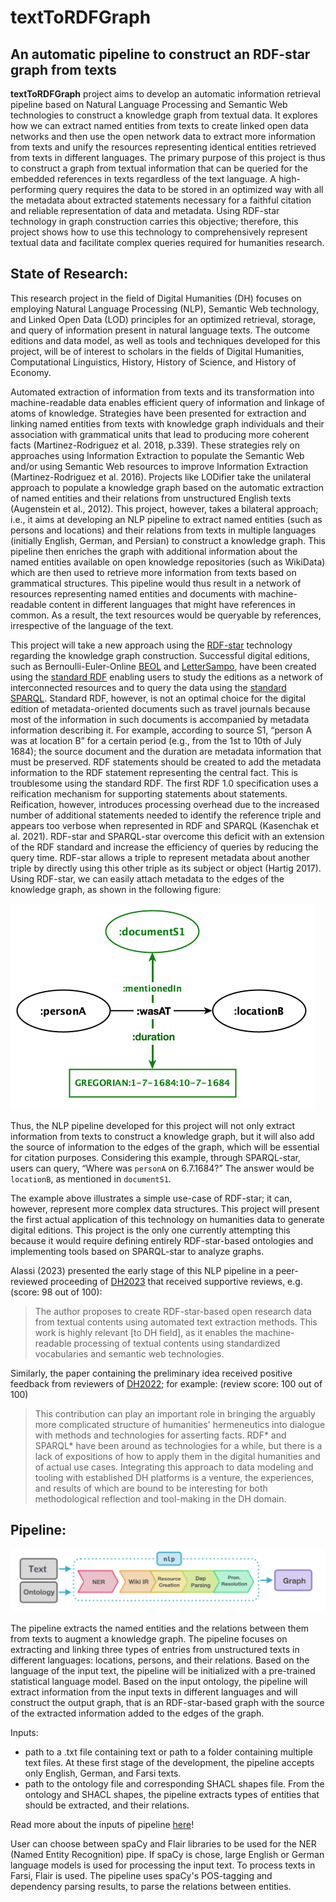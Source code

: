 # textToRDFGraph
## An automatic pipeline to construct an RDF-star graph from texts
**textToRDFGraph** project aims to develop an automatic information retrieval pipeline based on Natural Language 
Processing and Semantic Web technologies to construct a knowledge graph from textual data. 
It explores how we can extract named entities from texts to create linked open data networks and then use the open 
network data to extract more information from texts and unify the resources representing identical entities retrieved 
from texts in different languages. The primary purpose of this project is thus to construct a graph from textual 
information that can be queried for the embedded references in texts regardless of the text language. A high-performing 
query requires the data to be stored in an optimized way with all the metadata about extracted statements necessary for 
a faithful citation and reliable representation of data and metadata. Using RDF-star technology in graph construction 
carries this objective; therefore, this project shows how to use this technology to comprehensively represent textual 
data and facilitate complex queries required for humanities research.

## State of Research:
This research project in the field of Digital Humanities (DH) focuses on employing Natural Language Processing (NLP), 
Semantic Web technology, and Linked Open Data (LOD) principles for an optimized retrieval, storage, and query of 
information present in natural language texts. The outcome editions and data model, as well as tools and techniques 
developed for this project, will be of interest to scholars in the fields of Digital Humanities, Computational 
Linguistics, History, History of Science, and History of Economy.

Automated extraction of information from texts and its transformation into machine-readable data enables efficient query 
of information and linkage of atoms of knowledge. Strategies have been presented for extraction and linking named entities 
from texts with knowledge graph individuals and their association with grammatical units that lead to 
producing more coherent facts (Martinez-Rodriguez et al. 2018, p.339). These strategies rely on approaches using 
Information Extraction to populate the Semantic Web and/or using Semantic Web resources to improve Information 
Extraction (Martinez-Rodriguez et al. 2016). Projects like LODifier take the unilateral approach to populate a 
knowledge graph based on the automatic extraction of named entities and their relations from unstructured English texts 
(Augenstein et al., 2012). This project, however, takes a bilateral approach; i.e., it aims at developing an NLP pipeline 
to extract named entities (such as persons and locations) and their relations from texts in multiple languages 
(initially English, German, and Persian) to construct a knowledge graph. This pipeline then enriches the graph with 
additional information about the named entities available on open knowledge repositories (such as WikiData) which are 
then used to retrieve more information from texts based on grammatical structures. This pipeline would thus result in a 
network of resources representing named entities and documents with machine-readable content in different languages that 
might have references in common. As a result, the text resources would be queryable by references, irrespective of the 
language of the text. 

This project will take a new approach using the [RDF-star](https://www.ontotext.com/knowledgehub/fundamentals/what-is-rdf-star/) 
technology regarding the knowledge graph construction. Successful digital editions, such as Bernoulli-Euler-Online [BEOL](https://beol.dasch.swiss/) 
and [LetterSampo](https://www.ldf.fi/dataset/corresp), have been created using the [standard RDF](https://www.w3.org/RDF/) 
enabling users to study the editions as a network of interconnected resources and to query the data using the [standard SPARQL](https://www.w3.org/TR/rdf-sparql-query/).
Standard RDF, however, is not an optimal choice for the digital edition of metadata-oriented documents such as travel 
journals because most of the information in such documents is accompanied by metadata information describing it. 
For example, according to source S1, “person A was at location B” for a certain period (e.g., from the 1st to 10th of July 1684); 
the source document and the duration are metadata information that must be preserved. RDF statements should be created 
to add the metadata information to the RDF statement representing the central fact. This is troublesome using the 
standard RDF. The first RDF 1.0 specification uses a reification mechanism for supporting statements about statements. 
Reification, however, introduces processing overhead due to the increased number of additional statements needed to 
identify the reference triple and appears too verbose when represented in RDF and SPARQL (Kasenchak et al. 2021). 
RDF-star and SPARQL-star overcome this deficit with an extension of the RDF standard and increase the efficiency of 
queries by reducing the query time. RDF-star allows a triple to represent metadata about another triple by directly 
using this other triple as its subject or object (Hartig 2017). Using RDF-star, we can easily attach metadata to the 
edges of the knowledge graph, as shown in the following figure:

![RDF-star example](assets/example_star.png)

Thus, the NLP pipeline developed for this project will not only extract information from texts to construct a knowledge 
graph, but it will also add the source of information to the edges of the graph, which will be essential for citation 
purposes. Considering this example, through SPARQL-star, users can query, “Where was `personA` on 6.7.1684?” The answer 
would be `locationB`, as mentioned in `documentS1`. 

The example above illustrates a simple use-case of RDF-star; it can, however, represent more complex data structures. 
This project will present the first actual application of this technology on humanities data to generate digital editions. 
This project is the only one currently attempting this because it would require defining entirely RDF-star-based 
ontologies and implementing tools based on SPARQL-star to analyze graphs. 

Alassi (2023) presented the early stage of this NLP pipeline in a peer-reviewed proceeding of [DH2023](https://dh2023.adho.org/) that received supportive 
reviews, e.g. (score: 98 out of 100): 
>The author proposes to create RDF-star-based open research data from textual contents using automated text extraction 
> methods. This work is highly relevant [to DH field], as it enables the machine-readable processing of textual contents 
> using standardized vocabularies and semantic web technologies.

Similarly, the paper containing the preliminary idea received positive feedback from reviewers of [DH2022](https://dh2022.adho.org/); 
for example: (review score: 100 out of 100)
> This contribution can play an important role in bringing the arguably more complicated structure of humanities' 
> hermeneutics into dialogue with methods and technologies for asserting facts. RDF* and SPARQL* have been around as 
> technologies for a while, but there is a lack of expositions of how to apply them in the digital humanities and of 
> actual use cases. Integrating this approach to data modeling and tooling with established DH platforms is a venture, 
> the experiences, and results of which are bound to be interesting for both methodological reflection and tool-making 
> in the DH domain.

## Pipeline:

![image](assets/pipeline.png)

The pipeline extracts the named entities and the relations between them from texts to augment a knowledge graph. 
The pipeline focuses on extracting and linking three types of entries from unstructured texts in different languages: 
locations, persons, and their relations. Based on the language of the input text, the pipeline will be initialized with 
a pre-trained statistical language model. Based on the input ontology, the pipeline will extract information from the 
input texts in different languages and will construct the output graph, that is an RDF-star-based graph with the source 
of the extracted information added to the edges of the graph.

Inputs:
- path to a .txt file containing text or path to a folder containing multiple text files. At these first stage of the development, the pipeline accepts only English, German, and Farsi texts.
- path to the ontology file and corresponding SHACL shapes file. From the ontology and SHACL shapes, the pipeline extracts types of entities that should be extracted, and their relations.

Read more about the inputs of pipeline [here](pipeline/pipeline_inputs.md)!

User can choose between spaCy and Flair libraries to be used for the NER (Named Entity Recognition) pipe. If spaCy is chose, large English or German language models is used for processing the input text. To process texts in Farsi, Flair is used.
The pipeline uses spaCy's POS-tagging and dependency parsing results, to parse the relations between entities.

